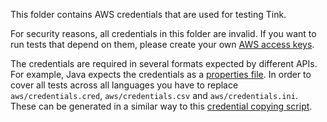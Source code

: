 This folder contains AWS credentials that are used for testing Tink.

For security reasons, all credentials in this folder are invalid. If you want to
run tests that depend on them, please create your own [AWS access
keys][aws-access-keys].

The credentials are required in several formats expected by different APIs. For
example, Java expects the credentials as a [properties file][properties-file].
In order to cover all tests across all languages you have to replace
`aws/credentials.cred`, `aws/credentials.csv` and `aws/credentials.ini`. These
can be generated in a similar way to this [credential copying
script][copy-credentials-script].

[aws-access-keys]: https://docs.aws.amazon.com/general/latest/gr/aws-sec-cred-types.html
[properties-file]: https://docs.aws.amazon.com/AmazonS3/latest/dev/AuthUsingAcctOrUserCredentials.html
[copy-credentials-script]: https://github.com/tink-crypto/tink-java-awskms/blob/main/kokoro/testutils/copy_credentials.sh

